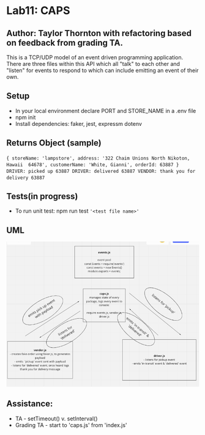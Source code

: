 # Lab11: CAPS
## Author: Taylor Thornton with refactoring based on feedback from grading TA. 

This is a TCP/UDP model of an event driven programming application.  There are three files within this API which all "talk" to each other and "listen" for events to respond to which can include emitting an event of their own. 

## Setup
- In your local environment declare PORT and STORE_NAME in a .env file
- npm init
- Install dependencies: faker, jest, expressm dotenv

## Returns Object (sample)
`{
  storeName: 'lampstore',
  address: '322 Chaim Unions North Nikoton, Hawaii  64678',
  customerName: 'White, Gianni',
  orderId: 63887
}
DRIVER: picked up 63887
DRIVER: delivered 63887
VENDOR: thank you for delivery 63887`

## Tests(in progress)
- To run unit test: npm run test `'<test file name>'`

## UML 
![UML](lab11UML.png)

## Assistance:
- TA -  setTimeout() v. setInterval()
- Grading TA - start to 'caps.js' from 'index.js'